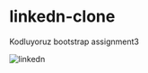 # linkedn-clone
Kodluyoruz bootstrap assignment3

![linkedn](https://user-images.githubusercontent.com/45533057/143661719-fc974d2a-d524-4be3-841f-c1e7e7ca26ac.png)
